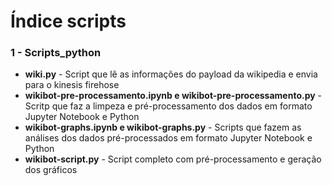 # Índice scripts
### 1 - Scripts_python
- **wiki.py** - Script que lê as informações do payload da wikipedia e envia para o kinesis firehose
- **wikibot-pre-processamento.ipynb e wikibot-pre-processamento.py** - Scritp que faz a limpeza e pré-processamento dos dados em formato Jupyter Notebook e Python
- **wikibot-graphs.ipynb e wikibot-graphs.py** - Scripts que fazem as análises dos dados pré-processados em formato Jupyter Notebook e Python
- **wikibot-script.py** - Script completo com pré-processamento e geração dos gráficos

